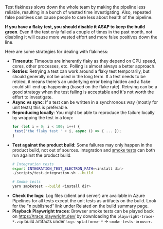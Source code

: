 Test flakiness slows down the whole team by making the pipeline less reliable, resulting in a bunch of wasted time investigating. Also, repeated false positives can cause people to care less about health of the pipeline.

**If you have a flaky test, you should disable it ASAP to keep the build green**. Even if the test only failed a couple of times in the past month, not disabling it will cause more wasted effort and more false positives down the line.

Here are some strategies for dealing with flakiness:

- **Timeouts**: Timeouts are inherently flaky as they depend on CPU speed, cores, other processes, etc. Polling is almost always a better approach.
- **Retries**: Retrying a test can work around a flaky test temporarily, but should generally not be used in the long term. If a test needs to be retried, it means there's an underlying error being hidden and a flake could still end up happening (based on the flake rate). Retrying can be a good strategy when the test failing is acceptable and it's not worth the effort to investigate.
- **Async vs sync**: If a test can be written in a synchronous way (mostly for unit tests) this is preferable.
- **Reproducing locally**: You might be able to reproduce the failure locally by wrapping the test in a loop:
   ```ts
   for (let i = 0; i < 100; i++) {
   	test('the flaky test ' + i, async () => { ... });
   }
   ```
- **Test against the product build**: Some failures may only happen in the product build, not out of sources. Integration and [smoke tests](https://github.com/microsoft/vscode/blob/main/test/smoke/README.md) can both run against the product build:
   ```sh
   # Integration tests
   export INTEGRATION_TEST_ELECTRON_PATH=<install dir>
   ./scripts/test-integration.sh --build

   # Smoke tests
   yarn smoketest --build <install dir>
   ```
- **Check the logs**: Log files (client and server) are available in Azure Pipelines for all tests except the unit tests as artifacts on the build. Look for the "n published" link under Related on the build summary page.
- **Playback Playwright traces**: Browser smoke tests can be played back on https://trace.playwright.dev/ by downloading the `playwright-trace-*.zip` build artifacts under `logs-<platform>-*` -> `smoke-tests-browser`.